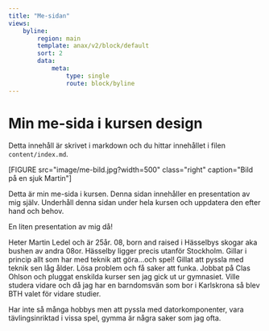 ```yaml
---
title: "Me-sidan"
views:
    byline:
        region: main
        template: anax/v2/block/default
        sort: 2
        data:
            meta:
                type: single
                route: block/byline
---
```

Min me-sida i kursen design
=========================

Detta innehåll är skrivet i markdown och du hittar innehållet i filen `content/index.md`.

[FIGURE src="image/me-bild.jpg?width=500" class="right" caption="Bild på en sjuk Martin"]

Detta är min me-sida i kursen. Denna sidan innehåller en presentation av mig själv. Underhåll denna sidan under hela kursen och uppdatera den efter hand och behov.

En liten presentation av mig då!

Heter Martin Ledel och är 25år. 08, born and raised i Hässelbys skogar aka bushen av andra 08or. Hässelby ligger precis utanför Stockholm.
Gillar i princip allt som har med teknik att göra...och spel! Gillat att pyssla med teknik sen låg ålder. Lösa problem och få saker att funka.
Jobbat på Clas Ohlson och pluggat enskilda kurser sen jag gick ut ur gymnasiet.
Ville studera vidare och då jag har en barndomsvän som bor i Karlskrona så blev BTH valet för vidare studier.

Har inte så många hobbys men att pyssla med datorkomponenter, vara tävlingsinriktad i vissa spel, gymma är några saker som jag ofta.
